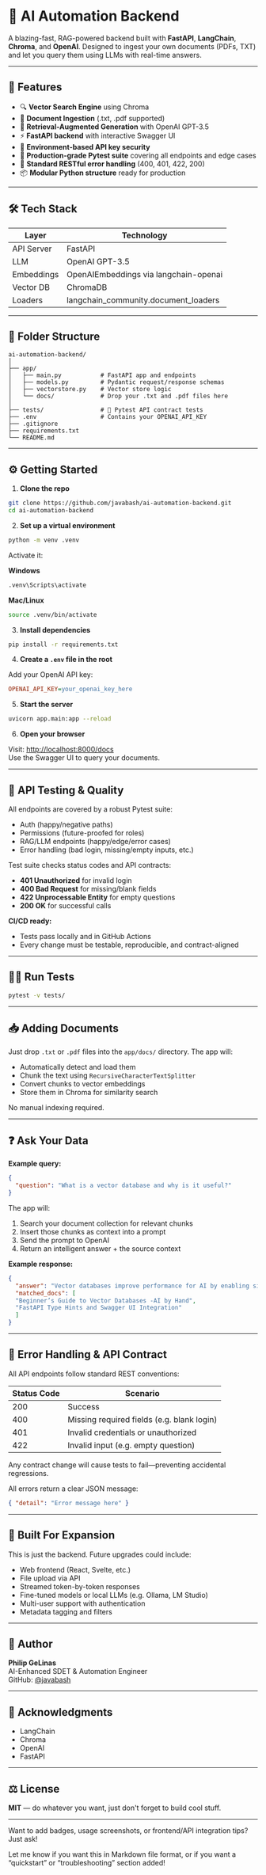 # 🤖 AI Automation Backend

A blazing-fast, RAG-powered backend built with **FastAPI**, **LangChain**, **Chroma**, and **OpenAI**. Designed to ingest your own documents (PDFs, TXT) and let you query them using LLMs with real-time answers.

---

## 🚀 Features

- 🔍 **Vector Search Engine** using Chroma
- 📄 **Document Ingestion** (.txt, .pdf supported)
- 🧠 **Retrieval-Augmented Generation** with OpenAI GPT-3.5
- ⚡ **FastAPI backend** with interactive Swagger UI
- 🔐 **Environment-based API key security**
- 🧪 **Production-grade Pytest suite** covering all endpoints and edge cases
- 🚦 **Standard RESTful error handling** (400, 401, 422, 200)
- 📦 **Modular Python structure** ready for production

---

## 🛠 Tech Stack

| Layer      | Technology                              |
|------------|-----------------------------------------|
| API Server | FastAPI                                 |
| LLM        | OpenAI GPT-3.5                          |
| Embeddings | OpenAIEmbeddings via langchain-openai   |
| Vector DB  | ChromaDB                                |
| Loaders    | langchain_community.document_loaders    |

---

## 📂 Folder Structure

```
ai-automation-backend/
│
├── app/
│   ├── main.py           # FastAPI app and endpoints
│   ├── models.py         # Pydantic request/response schemas
│   ├── vectorstore.py    # Vector store logic
│   └── docs/             # Drop your .txt and .pdf files here
│
├── tests/                # 🧪 Pytest API contract tests
├── .env                  # Contains your OPENAI_API_KEY
├── .gitignore
├── requirements.txt
└── README.md
```

---

## ⚙️ Getting Started

1. **Clone the repo**
  ```bash
  git clone https://github.com/javabash/ai-automation-backend.git
  cd ai-automation-backend
  ```

2. **Set up a virtual environment**
  ```bash
  python -m venv .venv
  ```
  Activate it:

  **Windows**
  ```bash
  .venv\Scripts\activate
  ```

  **Mac/Linux**
  ```bash
  source .venv/bin/activate
  ```

3. **Install dependencies**
  ```bash
  pip install -r requirements.txt
  ```

4. **Create a `.env` file in the root**

  Add your OpenAI API key:
  ```ini
  OPENAI_API_KEY=your_openai_key_here
  ```

5. **Start the server**
  ```bash
  uvicorn app.main:app --reload
  ```

6. **Open your browser**

  Visit: [http://localhost:8000/docs](http://localhost:8000/docs)  
  Use the Swagger UI to query your documents.

---

## 🧪 API Testing & Quality

All endpoints are covered by a robust Pytest suite:

- Auth (happy/negative paths)
- Permissions (future-proofed for roles)
- RAG/LLM endpoints (happy/edge/error cases)
- Error handling (bad login, missing/empty inputs, etc.)

Test suite checks status codes and API contracts:

- **401 Unauthorized** for invalid login
- **400 Bad Request** for missing/blank fields
- **422 Unprocessable Entity** for empty questions
- **200 OK** for successful calls

**CI/CD ready:**

- Tests pass locally and in GitHub Actions
- Every change must be testable, reproducible, and contract-aligned

---

## 🏃‍♂️ Run Tests

```bash
pytest -v tests/
```

---

## 📥 Adding Documents

Just drop `.txt` or `.pdf` files into the `app/docs/` directory. The app will:

- Automatically detect and load them
- Chunk the text using `RecursiveCharacterTextSplitter`
- Convert chunks to vector embeddings
- Store them in Chroma for similarity search

No manual indexing required.

---

## ❓ Ask Your Data

**Example query:**
```json
{
  "question": "What is a vector database and why is it useful?"
}
```

The app will:

1. Search your document collection for relevant chunks
2. Insert those chunks as context into a prompt
3. Send the prompt to OpenAI
4. Return an intelligent answer + the source context

**Example response:**
```json
{
  "answer": "Vector databases improve performance for AI by enabling similarity search and handling high-dimensional data efficiently.",
  "matched_docs": [
  "Beginner’s Guide to Vector Databases -AI by Hand",
  "FastAPI Type Hints and Swagger UI Integration"
  ]
}
```

---

## 🚦 Error Handling & API Contract

All API endpoints follow standard REST conventions:

| Status Code | Scenario                                 |
|-------------|------------------------------------------|
| 200         | Success                                  |
| 400         | Missing required fields (e.g. blank login)|
| 401         | Invalid credentials or unauthorized      |
| 422         | Invalid input (e.g. empty question)      |

Any contract change will cause tests to fail—preventing accidental regressions.

All errors return a clear JSON message:
```json
{ "detail": "Error message here" }
```

---

## 🧱 Built For Expansion

This is just the backend. Future upgrades could include:

- Web frontend (React, Svelte, etc.)
- File upload via API
- Streamed token-by-token responses
- Fine-tuned models or local LLMs (e.g. Ollama, LM Studio)
- Multi-user support with authentication
- Metadata tagging and filters

---

## 🧠 Author

**Philip GeLinas**  
AI-Enhanced SDET & Automation Engineer  
GitHub: [@javabash](https://github.com/javabash)

---

## 📘 Acknowledgments

- LangChain
- Chroma
- OpenAI
- FastAPI

---

## ⚖️ License

**MIT** — do whatever you want, just don't forget to build cool stuff.

---

Want to add badges, usage screenshots, or frontend/API integration tips? Just ask!

Let me know if you want this in Markdown file format, or if you want a “quickstart” or “troubleshooting” section added!
